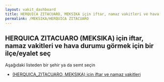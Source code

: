 ```yaml
---
layout: vakit_dashboard
title: HERQUICA ZITACUARO, MEKSIKA için iftar, namaz vakitleri ve hava durumu - ilçe/eyalet seç
permalink: /MEKSIKA/HERQUICA ZITACUARO
---
```


## HERQUICA ZITACUARO (MEKSIKA) için iftar, namaz vakitleri ve hava durumu  görmek için bir ilçe/eyalet seç

Aşağıdaki listeden bir şehir ya da semt seçin

* [ (HERQUICA_ZITACUARO, MEKSIKA) için iftar ve namaz vakitleri](/MEKSIKA/HERQUICA_ZITACUARO/)

<script type="text/javascript">
  var GLOBAL_COUNTRY = 'MEKSIKA';
  var GLOBAL_CITY = 'HERQUICA ZITACUARO';
  var GLOBAL_STATE = 'HERQUICA ZITACUARO';
</script>

